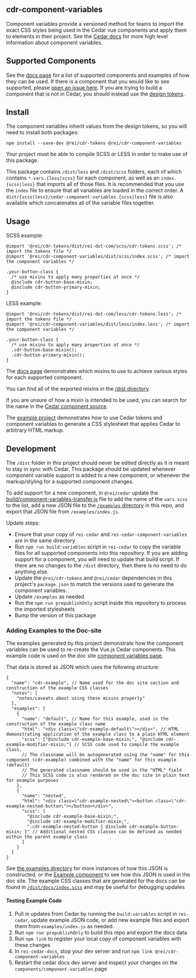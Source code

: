 cdr-component-variables
------------------

Component variables provide a versioned method for teams to import the exact CSS styles being used in the Cedar vue components and apply them to elements in their project. See the [Cedar docs](https://rei.github.io/rei-cedar-docs/components/component-variables/) for more high level information about component variables.

## Supported Components

See the [docs page](https://rei.github.io/rei-cedar-component-variables/#/) for a list of supported components and examples of how they can be used.
If there is a component that you would like to see supported, please [open an issue here](https://github.com/rei/rei-cedar-component-variables/issues).
If you are trying to build a component that is not in Cedar, you should instead use the [design tokens](https://github.com/rei/rei-cedar-tokens).

## Install

The component variables inherit values from the design tokens, so you will need to install both packages:

`npm install --save-dev @rei/cdr-tokens @rei/cdr-component-variables`

Your project must be able to compile SCSS or LESS in order to make use of this package.

This package contains `/dist/less` and `/dist/scss` folders, each of which contains `*.vars.{less|scss}` for each component, as well as an `index.{scss|less}` that imports all of those files. It is recommended that you use the `index` file to ensure that all variables are loaded in the correct order. A `dist/{scss|less}/cedar-component-variables.{scss|less}` file is also available which concatenates all of the variable files together.

## Usage

SCSS example:
```
@import '@rei/cdr-tokens/dist/rei-dot-com/scss/cdr-tokens.scss'; /* import the tokens file */
@import '@rei/cdr-component-variables/dist/scss/index.scss'; /* import the component variables */

.your-button-class {
  /* use mixins to apply many properties at once */
  @include cdr-button-base-mixin;
  @include cdr-button-primary-mixin;
}

```

LESS example:
```
@import '@rei/cdr-tokens/dist/rei-dot-com/less/cdr-tokens.less'; /* import the tokens file */
@import '@rei/cdr-component-variables/dist/less/index.less'; /* import the component variables */

.your-button-class {
  /* use mixins to apply many properties at once */
  .cdr-button-base-mixin();
  .cdr-button-primary-mixin();
}

```

The [docs page](https://rei.github.io/rei-cedar-component-variables/#/) demonstrates which mixins to use to achieve various styles for each supported component.

You can find all of the exported mixins in the [/dist directory](https://github.com/rei/rei-cedar-component-variables/tree/next/dist/scss).

If you are unsure of how a mixin is intended to be used, you can search for the name in the [Cedar component source](https://github.com/rei/rei-cedar/tree/next/src/components).

The [example project](https://github.com/rei/rei-cedar-component-variables-example) demonstrates how to use Cedar tokens and component variables to generate a CSS stylesheet that applies Cedar to arbitrary HTML markup.

## Development

The `/dist` folder in this project should never be edited directly as it is meant to stay in sync with Cedar. This package should be updated whenever component variable support is added to a new component, or whenever the markup/styling for a supported component changes.

To add support for a new component, in `@rei/cedar` update the [build/component-variables-transfer.js](https://github.com/rei/rei-cedar/blob/next/build/component-variables-transfer.js#L7) file to add the name of the `vars.scss` to the list, add a new JSON file to the [`/examples` directory](https://github.com/rei/rei-cedar-component-variables/tree/next/examples) in this repo, and export that JSON file from `/examples/index.js`.

Update steps:
- Ensure that your copy of `rei-cedar` and `rei-cedar-component-variables` are in the same directory
- Run  `npm run build:variables` script in `rei-cedar` to copy the variable files for all supported components into this repository. If you are adding support for a component, you will need to update that build script. If there are no changes to the `/dist` directory, then there is no need to do anything else.
- Update the `@rei/cdr-tokens` and `@rei/cedar` dependencies in this project's `package.json` to match the versions used to generate the component variables.
- Update `/examples` as needed
- Run the `npm run prepublishOnly` script inside this repository to process the imported stylesheets
- Bump the version of this package

### Adding Examples to the Doc-site

The examples generated by this project demonstrate how the component variables can be used to re-create the Vue.js Cedar components. This example code is used on the doc site [component variables page](https://rei.github.io/rei-cedar-docs/components/component-variables/).

That data is stored as JSON which uses the following structure:

```
{
  "name": "cdr-example", // Name used for the doc site section and construction of the example CSS classes
  "notes": [
    "notes/caveats about using these mixins properly"
  ],
  "examples": [
    {
      "name": "default", // Name for this example, used in the construction of the example class name
      "html": "<div class=\"cdr-example-default\"></div>", // HTML demonstrating application of the example class to a plain HTML element
      "scss": ["@include cdr-example-base-mixin;", "@include cdr-example-modifier-mixin;"] // SCSS code used to compile the example class.
      // The classname will be autogenerated using the "name" for this component (cdr-example) combined with the "name" for this example (default)
      // The generated classname should be used in the "HTML" field
      // This SCSS code is also rendered on the doc site in plain text for example purposes
    },
    {
      "name": "nested",
      "html": "<div class=\"cdr-example-nested\"><button class=\"cdr-example-nested-button\"></button></div>",
      "scss": [
        "@include cdr-example-base-mixin;",
        "@include cdr-example-modifier-mixin;",
        ".cdr-example-nested-button { @include cdr-example-button-mixin; }" // Additional nested CSS classes can be defined as needed within the parent example class
      ]
    }
  ]
}

```

See [the examples directory](https://github.com/rei/rei-cedar-component-variables/tree/master/examples) for more instances of how this JSON is constructed, or the [Example component](https://github.com/rei/rei-cedar-docs/blob/next/docs/.vuepress/components/ComponentVariablesPage.vue) to see how this JSON is used in the doc site. The example CSS classes that are generated for the docs can be found in [`/dist/docs/index.scss`](https://github.com/rei/rei-cedar-component-variables/blob/next/dist/docs/index.scss) and may be useful for debugging updates

#### Testing Example Code

1. Pull in updates from Cedar by running the `build:variables` script in `rei-cedar`, update example JSON code, or add new example files and export them from `examples/index.js` as needed.
2. Run `npm run prepublishOnly` to build this repo and export the docs data
3. Run `npm link` to register your local copy of component variables with these changes
4. In `rei-cedar-docs`, stop your dev server and run `npm link @rei/cdr-component-variables`
5. Restart the cedar docs dev server and inspect your changes on the `components/component-variables` page
